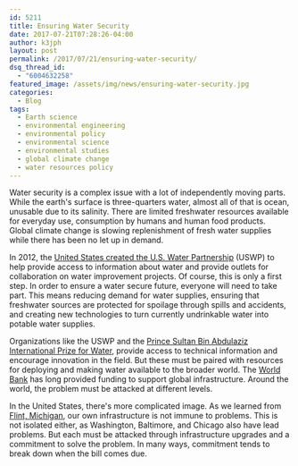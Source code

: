 ```yaml
---
id: 5211
title: Ensuring Water Security
date: 2017-07-21T07:28:26-04:00
author: k3jph
layout: post
permalink: /2017/07/21/ensuring-water-security/
dsq_thread_id:
  - "6004632258"
featured_image: /assets/img/news/ensuring-water-security.jpg
categories:
  - Blog
tags:
  - Earth science
  - environmental engineering
  - environmental policy
  - environmental science
  - environmental studies
  - global climate change
  - water resources policy
---
```

Water security is a complex issue with a lot of independently moving
parts.  While the earth's surface is three-quarters water, almost
all of that is ocean, unusable due to its salinity.  There are
limited freshwater resources available for everyday use, consumption
by humans and human food products.  Global climate change is slowing
replenishment of fresh water supplies while there has been no let
up in demand.

In 2012, the [United States created the U.S. Water
Partnership](https://2009-2017.state.gov/e/oes/rls/fs/2012/186581.htm)
(USWP) to help provide access to information about water and provide
outlets for collaboration on water improvement projects.  Of course,
this is only a first step.  In order to ensure a water secure future,
everyone will need to take part.  This means reducing demand for
water supplies, ensuring that freshwater sources are protected for
spoilage through spills and accidents, and creating new technologies
to turn currently undrinkable water into potable water supplies.

Organizations like the USWP and the [Prince Sultan Bin Abdulaziz
International Prize for Water](http://www.psipw.org/), provide
access to technical information and encourage innovation in the
field.  But these must be paired with resources for deploying and
making water available to the broader world.  The [World
Bank](http://www.worldbank.org/) has long provided funding to support
global infrastructure.  Around the world, the problem must be
attacked at different levels.

In the United States, there's more complicated image.  As we learned
from [Flint,
Michigan](http://www.cnn.com/2016/03/04/us/flint-water-crisis-fast-facts/index.html),
our own infrastructure is not immune to problems.  This is not
isolated either, as Washington, Baltimore, and Chicago also have
lead problems.  But each must be attacked through infrastructure
upgrades and a commitment to solve the problem.  In many ways,
commitment tends to break down when the bill comes due.
